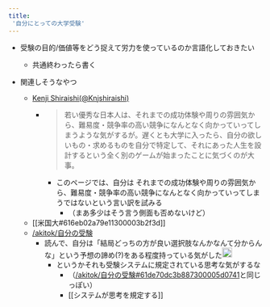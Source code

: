 ```yaml
---
title:
 '自分にとっての大学受験'
---
```


- 受験の目的/価値等をどう捉えて労力を使っているのか言語化しておきたい
    - 共通終わったら書く

- 関連しそうなやつ
    - [Kenji Shiraishi(@Knjshiraishi)](https://twitter.com/Knjshiraishi/status/1480691716936007681)
        - > 若い優秀な日本人は、それまでの成功体験や周りの雰囲気から、難易度・競争率の高い競争になんとなく向かっていってしまうような気がするが。遅くとも大学に入ったら、自分の欲しいもの・求めるものを自分で特定して、それにあった人生を設計するという全く別のゲームが始まったことに気づくのが大事。
            - このページでは、自分は それまでの成功体験や周りの雰囲気から、難易度・競争率の高い競争になんとなく向かっていってしまうではないという言い訳を試みる
                - （まあ多少はそう言う側面も否めないけど）
    - [[米国大#616eb02a79e11300003b2f3d]]
    - [/akitok/自分の受験](https://scrapbox.io/akitok/自分の受験)
        - 読んで、自分は「結局どっちの方が良い選択肢なんかなんて分からんな」という予想の諦め(?)をある程度持っている気がした<img src='https://scrapbox.io/api/pages/blu3mo-public/blu3mo/icon' alt='blu3mo.icon' height="19.5"/>
            - というかそれも受験システムに規定されている思考な気がするな
                - （[/akitok/自分の受験#61de70dc3b887300005d0741](https://scrapbox.io/akitok/自分の受験#61de70dc3b887300005d0741)と同じっぽい）
                - [[システムが思考を規定する]]
